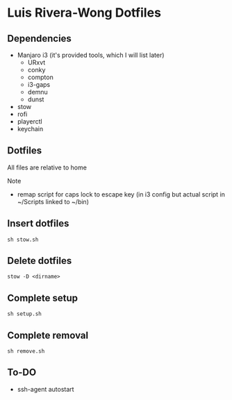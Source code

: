 # Luis Rivera-Wong Dotfiles

## Dependencies
- Manjaro i3 (it's provided tools, which I will list later)
    - URxvt
    - conky
    - compton
    - i3-gaps
    - demnu
    - dunst
- stow
- rofi
- playerctl
- keychain

## Dotfiles
All files are relative to home

Note
- remap script for caps lock to escape key (in i3 config but actual script in ~/Scripts linked to ~/bin)

## Insert dotfiles
`sh stow.sh`

## Delete dotfiles
`stow -D <dirname>`

## Complete setup
`sh setup.sh`

## Complete removal
`sh remove.sh`

## To-DO

- ssh-agent autostart